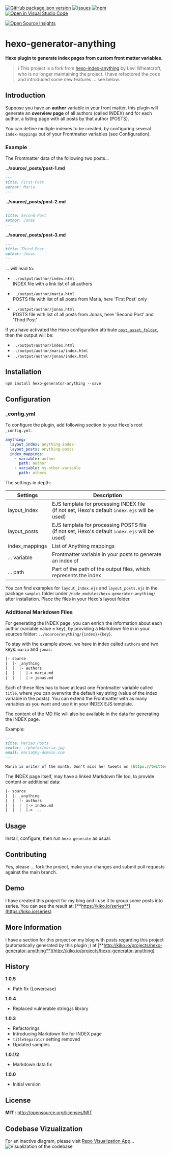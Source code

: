 [![GitHub package.json version](https://img.shields.io/github/package-json/v/kristofzerbe/hexo-generator-anything?label=version&style=flat-square)](https://github.com/kristofzerbe/hexo-generator-anything/blob/main/package.json)
[![issues](https://img.shields.io/github/issues/kristofzerbe/hexo-generator-anything?label=github%20issues&style=flat-square)](https://github.com/kristofzerbe/hexo-generator-anything/issues)
[![npm](https://img.shields.io/npm/dm/hexo-generator-anything?label=npm%20downloads&style=flat-square)](https://www.npmjs.com/package/hexo-generator-anything)
[![Open in Visual Studio Code](https://open.vscode.dev/badges/open-in-vscode.svg)](https://open.vscode.dev/kristofzerbe/hexo-generator-anything)

[![Open Source Insights](https://kiko.io/images/insights-logo.png)](https://deps.dev/npm/hexo-generator-anything)

# hexo-generator-anything

**Hexo plugin to generate index pages from custom front matter variables.**

> :information_source: This project is a fork from [hexo-index-anything](https://github.com/leviwheatcroft/hexo-index-anything) by Levi Wheatcroft, who is no longer maintaining the project. I have refactored the code and introduced some new features ... see below.

## Introduction

Suppose you have an **author** variable in your front matter, this plugin will generate an **overview page** of all authors (called INDEX) and for each author, a listing page with all posts by that author (POSTS).

You can define multiple indexes to be created, by configuring several ``index-mappings`` out of your Frontmatter variables (see Configuration).

### Example

The Frontmatter data of the following two posts...

**../source/_posts/post-1.md**
``` md 
---
title: First Post
author: Maria
---
```

**../source/_posts/post-2.md**

``` md
---
title: Second Post
author: Jonas
---
```

**../source/_posts/post-3.md**

``` md
---
title: Third Post
author: Jonas
---
```

... will lead to:
- ``../output/author/index.html``  
INDEX file with a link list of all authors

- ``../output/author/maria.html``  
POSTS file with list of all posts from Maria, here 'First Post' only

- ``../output/author/jonas.html``  
POSTS file with list of all posts from Jonas, here 'Second Post' and 'Third Post'

If you have activated the Hexo configuration attribute [``post_asset_folder``](https://hexo.io/docs/asset-folders.html), then the output will be:

- ``../output/author/index.html``
- ``../output/author/maria/index.html``
- ``../output/author/jonas/index.html``

## Installation

``npm install hexo-generator-anything --save``

## Configuration

### _config.yml

To configure the plugin, add following section to your Hexo's root ``_config.yml``:

```yml
anything:
  layout_index: anything-index
  layout_posts: anything-posts
  index_mappings:
    - variable: author
      path: author
    - variable: my-other-variable
      path: others

```

The settings in depth:

| Settings | Description |
|---------|------------|
| layout_index | EJS template for processing INDEX file<br>(if not set, Hexo's default ``index.ejs`` will be used) |
| layout_posts | EJS template for processing POSTS file<br>(if not set, Hexo's default ``index.ejs`` will be used) |
| index_mappings | List of Anything mappings |
| ... variable | Frontmatter variable in your posts to generate an index of |
| ... path | Part of the path of the output files, which represents the index |

You can find examples for ``layout_index.ejs`` and ``layout_posts.ejs`` in the package ``samples`` folder under ``/node_modules/hexo-generator-anything/`` after installation. Place the files in your Hexo's layout folder.

### Additional Markdown Files

For generating the INDEX page, you can enrich the information about each author (variable value = key), by providing a Markdown file in in your sources folder: ``../source/anything/{index}/{key}``.

To stay with the example above, we have in index called ``authors`` and two keys: ``maria`` and ``jonas``:

``` txt
|- source
|  |- _anything
|  |  |- authors
|  |  |  |-> maria.md
|  |  |  |-> jonas.md 
```

Each of these files has to have at least one Frontmatter variable called ``title``, where you can overwrite the default key string (value of the index variable in the posts). You can extend the Frontmatter with as many variables as you want and use it in your INDEX EJS template.

The content of the MD file will also be available in the data for generating the INDEX page.

Example:

```md
---
title: Marias Posts
avatar: ./photos/maria.jpg
email: maria@my-domain.com
---

Maria is writer of the month. Don't miss her tweets on [https://twitter.com/maria](https://twitter.com/maria)
```

The INDEX page itself, may have a linked Markdown file too, to provide content or additional data:

```txt
|- source
|  |- _anything
|  |  |- authors
|  |  |  |-> index.md
|  |  |  |-> ...
```


## Usage

Install, configure, then run `hexo generate` as usual.

## Contributing

Yes, please ... fork the project, make your changes and submit pull requests against the main branch.

## Demo

I have created this project for my blog and I use it to group some posts into series. You can see the result at: [**https://kiko.io/series**](https://kiko.io/series)

## More Information
I have a section for this project on my blog with posts regarding this project (automatically generated by this plugin ;) at [**http://kiko.io/projects/hexo-generator-anything**](http://kiko.io/projects/hexo-generator-anything)

## History
**1.0.5**
- Path fix (Lowercase)

**1.0.4**
- Replaced vulnerable string.js library

**1.0.3**
- Refactorings
- Introducing Markdown file for INDEX page
- ``titleSeparator`` setting removed
- Updated samples

**1.0.1/2**
- Markdown data fix

**1.0.0**
- Initial version

## License

**MIT** : http://opensource.org/licenses/MIT

## Codebase Vizualization
For an inactive diagram, please visit [Repo Visualization App](https://octo-repo-visualization.vercel.app/?repo=kristofzerbe%2Fhexo-generator-anything)...
![Visualization of the codebase](./DIAGRAM.svg)